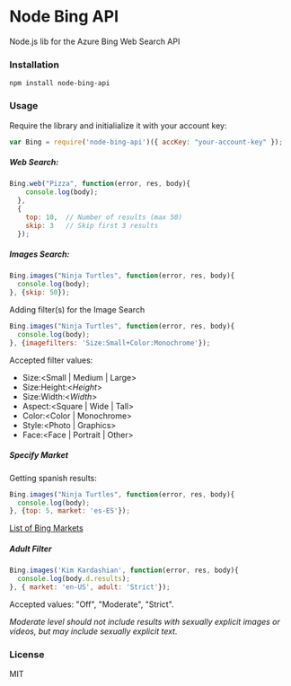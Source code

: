 # Node Bing API
Node.js lib for the Azure Bing Web Search API

### Installation
````
npm install node-bing-api
````

### Usage

Require the library and initialialize it with your account key:

```js
var Bing = require('node-bing-api')({ accKey: "your-account-key" });
```

##### Web Search:
```js
Bing.web("Pizza", function(error, res, body){
    console.log(body);
  },
  {
    top: 10,  // Number of results (max 50)
    skip: 3   // Skip first 3 results
  });
```

##### Images Search:
```js
Bing.images("Ninja Turtles", function(error, res, body){
  console.log(body);
}, {skip: 50});
```
Adding filter(s) for the Image Search
```js
Bing.images("Ninja Turtles", function(error, res, body){
  console.log(body);
}, {imagefilters: 'Size:Small+Color:Monochrome'});
```
Accepted filter values:
* Size:\<Small | Medium | Large\>
* Size:Height:\<*Height*\>
* Size:Width:\<*Width*\>
* Aspect:\<Square | Wide | Tall\>
* Color:\<Color | Monochrome\>
* Style:\<Photo | Graphics\>
* Face:\<Face | Portrait | Other\>


##### Specify Market
Getting spanish results:
```js
Bing.images("Ninja Turtles", function(error, res, body){
  console.log(body);
}, {top: 5, market: 'es-ES'});
```
[List of Bing Markets](https://msdn.microsoft.com/en-us/library/dd251064.aspx)


##### Adult Filter
```js
Bing.images('Kim Kardashian', function(error, res, body){
  console.log(body.d.results);
}, { market: 'en-US', adult: 'Strict'});
```
Accepted values: "Off", "Moderate", "Strict".

*Moderate level should not include results with sexually explicit images
or videos, but may include sexually explicit text.*


### License
MIT

